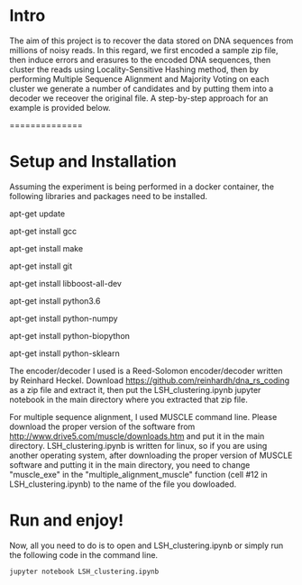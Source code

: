 # Intro
The aim of this project is to recover the data stored on DNA sequences from millions of noisy reads. In this regard, we first encoded a sample zip file, then induce errors and erasures to the encoded DNA sequences, then cluster the reads using Locality-Sensitive Hashing method, then by performing Multiple Sequence Alignment and Majority Voting on each cluster we generate a number of candidates and by putting them into a decoder we receover the original file. A step-by-step approach for an example is provided below.

==============

# Setup and Installation
Assuming the experiment is being performed in a docker container, the following libraries and packages need to be installed.
 
 apt-get update
 
 apt-get install gcc
 
 apt-get install make
 
 apt-get install git
 
 apt-get install libboost-all-dev
 
 apt-get install python3.6

 apt-get install python-numpy
 
 apt-get install python-biopython
 
 apt-get install python-sklearn
 
The encoder/decoder I used is a Reed-Solomon encoder/decoder written by Reinhard Heckel. Download https://github.com/reinhardh/dna_rs_coding as a zip file and extract it, then put the LSH_clustering.ipynb jupyter notebook in the main directory where you extracted that zip file.

For multiple sequence alignment, I used MUSCLE command line. Please download the proper version of the software from http://www.drive5.com/muscle/downloads.htm and put it in the main directory. LSH_clustering.ipynb is written for linux, so if you are using another operating system, after downloading the proper version of MUSCLE software and putting it in the main directory, you need to change "muscle_exe" in the "multiple_alignment_muscle" function (cell #12 in LSH_clustering.ipynb) to the name of the file you dowloaded.

# Run and enjoy!
Now, all you need to do is to open and LSH_clustering.ipynb or simply run the following code in the command line.

`jupyter notebook LSH_clustering.ipynb`
